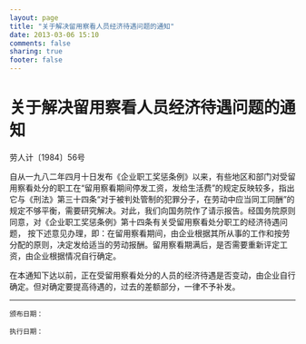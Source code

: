 ```yaml
---
layout: page
title: "关于解决留用察看人员经济待遇问题的通知"
date: 2013-03-06 15:10
comments: false
sharing: true
footer: false
---
```


# 关于解决留用察看人员经济待遇问题的通知

劳人计〔1984〕56号

自从一九八二年四月十日发布《企业职工奖惩条例》以来，有些地区和部门对受留用察看处分的职工在“留用察看期间停发工资，发给生活费”的规定反映较多，指出它与《刑法》第三十四条“对于被判处管制的犯罪分子，在劳动中应当同工同酬”的规定不够平衡，需要研究解决。对此，我们向国务院作了请示报告。经国务院原则同意，对《企业职工奖惩条例》第十四条有关受留用察看处分职工的经济待遇问题， 按下述意见办理，即：在留用察看期间，由企业根据其所从事的工作和按劳分配的原则，决定发给适当的劳动报酬。留用察看期满后，是否需要重新评定工资，由企业根据情况自行确定。 

在本通知下达以前，正在受留用察看处分的人员的经济待遇是否变动，由企业自行确定。但对确定要提高待遇的，过去的差额部分，一律不予补发。

    
----

	颁布日期： 

	执行日期：



